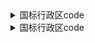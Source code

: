 <details>
<summary>国标行政区code</summary>
:link:111<br/>
:link:222<br/>
<details><summary>333</summary>
      :tulip:444<br/>
      :tulip:555<br/>
    </details>
    
</details>
    
    
<details>
<summary>国标行政区code</summary>
    <details>
        <summary>110000 北京市</summary>
        - 110101 东城区
        - 110102 西城区
        - 110105 朝阳区
        - 110106 丰台区
        - 110107 石景山区
        - 110108 海淀区
        - 110109 门头沟区
        - 110111 房山区
        - 110112 通州区
        - 110113 顺义区
        - 110114 昌平区
        - 110115 大兴区
        - 110116 怀柔区
        - 110117 平谷区
        - 110118 密云区
        - 110119 延庆区
    </details>
- 110000 北京市
    - 110101 东城区
    - 110102 西城区
    - 110105 朝阳区
    - 110106 丰台区
    - 110107 石景山区
    - 110108 海淀区
    - 110109 门头沟区
    - 110111 房山区
    - 110112 通州区
    - 110113 顺义区
    - 110114 昌平区
    - 110115 大兴区
    - 110116 怀柔区
    - 110117 平谷区
    - 110118 密云区
    - 110119 延庆区
- 120000 天津市
    - 120101 和平区
    - 120102 河东区
    - 120103 河西区
    - 120104 南开区
    - 120105 河北区
    - 120106 红桥区
    - 120110 东丽区
    - 120111 西青区
    - 120112 津南区
    - 120113 北辰区
    - 120114 武清区
    - 120115 宝坻区
    - 120116 滨海新区
    - 120117 宁河区
    - 120118 静海区
    - 120119 蓟州区
- 130000 河北省|||
  - 130100 石家庄市
    - 130102 长安区
    - 130104 桥西区
    - 130105 新华区
    - 130107 井陉矿区
    - 130108 裕华区
    - 130109 藁城区
    - 130110 鹿泉区
    - 130111 栾城区
    - 130121 井陉县
    - 130123 正定县
    - 130125 行唐县
    - 130126 灵寿县
    - 130127 高邑县
    - 130128 深泽县
    - 130129 赞皇县
    - 130130 无极县
    - 130131 平山县
    - 130132 元氏县
    - 130133 赵县
    - 130181 辛集市
    - 130183 晋州市
    - 130184 新乐市
  - 130200 唐山市
    - 130202 路南区
    - 130203 路北区
    - 130204 古冶区
    - 130205 开平区
    - 130207 丰南区
    - 130208 丰润区
    - 130209 曹妃甸区
    - 130224 滦南县
    - 130225 乐亭县
    - 130227 迁西县
    - 130229 玉田县
    - 130281 遵化市
    - 130283 迁安市
    - 130284 滦州市
  - 130300 秦皇岛市
    - 130302 海港区
    - 130303 山海关区
    - 130304 北戴河区
    - 130306 抚宁区
    - 130321 青龙满族自治县
    - 130322 昌黎县
    - 130324 卢龙县
  - 130400 邯郸市
    - 130402 邯山区
    - 130403 丛台区
    - 130404 复兴区
    - 130406 峰峰矿区
    - 130407 肥乡区
    - 130408 永年区
    - 130423 临漳县
    - 130424 成安县
    - 130425 大名县
    - 130426 涉县
    - 130427 磁县
    - 130430 邱县
    - 130431 鸡泽县
    - 130432 广平县
    - 130433 馆陶县
    - 130434 魏县
    - 130435 曲周县
    - 130481 武安市
  - 130500 邢台市
    - 130502 襄都区
    - 130503 信都区
    - 130505 任泽区
    - 130506 南和区
    - 130522 临城县
    - 130523 内丘县
    - 130524 柏乡县
    - 130525 隆尧县
    - 130528 宁晋县
    - 130529 巨鹿县
    - 130530 新河县
    - 130531 广宗县
    - 130532 平乡县
    - 130533 威县
    - 130534 清河县
    - 130535 临西县
    - 130581 南宫市
    - 130582 沙河市
  - 130600 保定市
    - 130602 竞秀区
    - 130606 莲池区
    - 130607 满城区
    - 130608 清苑区
    - 130609 徐水区
    - 130623 涞水县
    - 130624 阜平县
    - 130626 定兴县
    - 130627 唐县
    - 130628 高阳县
    - 130629 容城县
    - 130630 涞源县
    - 130631 望都县
    - 130632 安新县
    - 130633 易县
    - 130634 曲阳县
    - 130635 蠡县
    - 130636 顺平县
    - 130637 博野县
    - 130638 雄县
    - 130681 涿州市
    - 130682 定州市
    - 130683 安国市
    - 130684 高碑店市
  - 130700 张家口市
    - 130702 桥东区
    - 130703 桥西区
    - 130705 宣化区
    - 130706 下花园区
    - 130708 万全区
    - 130709 崇礼区
    - 130722 张北县
    - 130723 康保县
    - 130724 沽源县
    - 130725 尚义县
    - 130726 蔚县
    - 130727 阳原县
    - 130728 怀安县
    - 130730 怀来县
    - 130731 涿鹿县
    - 130732 赤城县
  - 130800 承德市
    - 130802 双桥区
    - 130803 双滦区
    - 130804 鹰手营子矿区
    - 130821 承德县
    - 130822 兴隆县
    - 130824 滦平县
    - 130825 隆化县
    - 130826 丰宁满族自治县
    - 130827 宽城满族自治县
    - 130828 围场满族蒙古族自治县
    - 130881 平泉市
  - 130900 沧州市
    - 130902 新华区
    - 130903 运河区
    - 130921 沧县
    - 130922 青县
    - 130923 东光县
    - 130924 海兴县
    - 130925 盐山县
    - 130926 肃宁县
    - 130927 南皮县
    - 130928 吴桥县
    - 130929 献县
    - 130930 孟村回族自治县
    - 130981 泊头市
    - 130982 任丘市
    - 130983 黄骅市
    - 130984 河间市
  - 131000 廊坊市
    - 131002 安次区
    - 131003 广阳区
    - 131022 固安县
    - 131023 永清县
    - 131024 香河县
    - 131025 大城县
    - 131026 文安县
    - 131028 大厂回族自治县
    - 131081 霸州市
    - 131082 三河市
  - 131100 衡水市
    - 131102 桃城区
    - 131103 冀州区
    - 131121 枣强县
    - 131122 武邑县
    - 131123 武强县
    - 131124 饶阳县
    - 131125 安平县
    - 131126 故城县
    - 131127 景县
    - 131128 阜城县
    - 131182 深州市
- 140000 山西省
  - 140100 太原市
    - 140105 小店区
    - 140106 迎泽区
    - 140107 杏花岭区
    - 140108 尖草坪区
    - 140109 万柏林区
    - 140110 晋源区
    - 140121 清徐县
    - 140122 阳曲县
    - 140123 娄烦县
    - 140181 古交市
  - 140200 大同市
    - 140212 新荣区
    - 140213 平城区
    - 140214 云冈区
    - 140215 云州区
    - 140221 阳高县
    - 140222 天镇县
    - 140223 广灵县
    - 140224 灵丘县
    - 140225 浑源县
    - 140226 左云县
  - 140300 阳泉市
    - 140302 城区
    - 140303 矿区
    - 140311 郊区
    - 140321 平定县
    - 140322 盂县
  - 140400 长治市
    - 140403 潞州区
    - 140404 上党区
    - 140405 屯留区
    - 140406 潞城区
    - 140423 襄垣县
    - 140425 平顺县
    - 140426 黎城县
    - 140427 壶关县
    - 140428 长子县
    - 140429 武乡县
    - 140430 沁县
    - 140431 沁源县
  - 140500 晋城市
    - 140502 城区
    - 140521 沁水县
    - 140522 阳城县
    - 140524 陵川县
    - 140525 泽州县
    - 140581 高平市
  - 140600 朔州市
    - 140602 朔城区
    - 140603 平鲁区
    - 140621 山阴县
    - 140622 应县
    - 140623 右玉县
    - 140681 怀仁市
  - 140700 晋中市
    - 140702 榆次区
    - 140703 太谷区
    - 140721 榆社县
    - 140722 左权县
    - 140723 和顺县
    - 140724 昔阳县
    - 140725 寿阳县
    - 140727 祁县
    - 140728 平遥县
    - 140729 灵石县
    - 140781 介休市
  - 140800 运城市
    - 140802 盐湖区
    - 140821 临猗县
    - 140822 万荣县
    - 140823 闻喜县
    - 140824 稷山县
    - 140825 新绛县
    - 140826 绛县
    - 140827 垣曲县
    - 140828 夏县
    - 140829 平陆县
    - 140830 芮城县
    - 140881 永济市
    - 140882 河津市
  - 140900 忻州市
    - 140902 忻府区
    - 140921 定襄县
    - 140922 五台县
    - 140923 代县
    - 140924 繁峙县
    - 140925 宁武县
    - 140926 静乐县
    - 140927 神池县
    - 140928 五寨县
    - 140929 岢岚县
    - 140930 河曲县
    - 140931 保德县
    - 140932 偏关县
    - 140981 原平市
  - 141000 临汾市
    - 141002 尧都区
    - 141021 曲沃县
    - 141022 翼城县
    - 141023 襄汾县
    - 141024 洪洞县
    - 141025 古县
    - 141026 安泽县
    - 141027 浮山县
    - 141028 吉县
    - 141029 乡宁县
    - 141030 大宁县
    - 141031 隰县
    - 141032 永和县
    - 141033 蒲县
    - 141034 汾西县
    - 141081 侯马市
    - 141082 霍州市
  - 141100 吕梁市
    - 141102 离石区
    - 141121 文水县
    - 141122 交城县
    - 141123 兴县
    - 141124 临县
    - 141125 柳林县
    - 141126 石楼县
    - 141127 岚县
    - 141128 方山县
    - 141129 中阳县
    - 141130 交口县
    - 141181 孝义市
    - 141182 汾阳市
- 150000 内蒙古自治区
  - 150100 呼和浩特市
    - 150102 新城区
    - 150103 回民区
    - 150104 玉泉区
    - 150105 赛罕区
    - 150121 土默特左旗
    - 150122 托克托县
    - 150123 和林格尔县
    - 150124 清水河县
    - 150125 武川县
  - 150200 包头市
    - 150202 东河区
    - 150203 昆都仑区
    - 150204 青山区
    - 150205 石拐区
    - 150206 白云鄂博矿区
    - 150207 九原区
    - 150221 土默特右旗
    - 150222 固阳县
    - 150223 达尔罕茂明安联合旗
  - 150300 乌海市
    - 150302 海勃湾区
    - 150303 海南区
    - 150304 乌达区
  - 150400 赤峰市
    - 150402 红山区
    - 150403 元宝山区
    - 150404 松山区
    - 150421 阿鲁科尔沁旗
    - 150422 巴林左旗
    - 150423 巴林右旗
    - 150424 林西县
    - 150425 克什克腾旗
    - 150426 翁牛特旗
    - 150428 喀喇沁旗
    - 150429 宁城县
    - 150430 敖汉旗
  - 150500 通辽市
    - 150502 科尔沁区
    - 150521 科尔沁左翼中旗
    - 150522 科尔沁左翼后旗
    - 150523 开鲁县
    - 150524 库伦旗
    - 150525 奈曼旗
    - 150526 扎鲁特旗
    - 150581 霍林郭勒市
  - 150600 鄂尔多斯市
    - 150602 东胜区
    - 150603 康巴什区
    - 150621 达拉特旗
    - 150622 准格尔旗
    - 150623 鄂托克前旗
    - 150624 鄂托克旗
    - 150625 杭锦旗
    - 150626 乌审旗
    - 150627 伊金霍洛旗
  - 150700 呼伦贝尔市
    - 150702 海拉尔区
    - 150703 扎赉诺尔区
    - 150721 阿荣旗
    - 150722 莫力达瓦达斡尔族自治旗
    - 150723 鄂伦春自治旗
    - 150724 鄂温克族自治旗
    - 150725 陈巴尔虎旗
    - 150726 新巴尔虎左旗
    - 150727 新巴尔虎右旗
    - 150781 满洲里市
    - 150782 牙克石市
    - 150783 扎兰屯市
    - 150784 额尔古纳市
    - 150785 根河市
  - 150800 巴彦淖尔市
    - 150802 临河区
    - 150821 五原县
    - 150822 磴口县
    - 150823 乌拉特前旗
    - 150824 乌拉特中旗
    - 150825 乌拉特后旗
    - 150826 杭锦后旗
  - 150900 乌兰察布市
    - 150902 集宁区
    - 150921 卓资县
    - 150922 化德县
    - 150923 商都县
    - 150924 兴和县
    - 150925 凉城县
    - 150926 察哈尔右翼前旗
    - 150927 察哈尔右翼中旗
    - 150928 察哈尔右翼后旗
    - 150929 四子王旗
    - 150981 丰镇市
  - 152200 兴安盟
    - 152201 乌兰浩特市
    - 152202 阿尔山市
    - 152221 科尔沁右翼前旗
    - 152222 科尔沁右翼中旗
    - 152223 扎赉特旗
    - 152224 突泉县
  - 152500 锡林郭勒盟
    - 152501 二连浩特市
    - 152502 锡林浩特市
    - 152522 阿巴嘎旗
    - 152523 苏尼特左旗
    - 152524 苏尼特右旗
    - 152525 东乌珠穆沁旗
    - 152526 西乌珠穆沁旗
    - 152527 太仆寺旗
    - 152528 镶黄旗
    - 152529 正镶白旗
    - 152530 正蓝旗
    - 152531 多伦县
  - 152900 阿拉善盟
    - 152921 阿拉善左旗
    - 152922 阿拉善右旗
    - 152923 额济纳旗
- 210000 辽宁省
  - 210100 沈阳市
    - 210102 和平区
    - 210103 沈河区
    - 210104 大东区
    - 210105 皇姑区
    - 210106 铁西区
    - 210111 苏家屯区
    - 210112 浑南区
    - 210113 沈北新区
    - 210114 于洪区
    - 210115 辽中区
    - 210123 康平县
    - 210124 法库县
    - 210181 新民市
  - 210200 大连市
    - 210202 中山区
    - 210203 西岗区
    - 210204 沙河口区
    - 210211 甘井子区
    - 210212 旅顺口区
    - 210213 金州区
    - 210214 普兰店区
    - 210224 长海县
    - 210281 瓦房店市
    - 210283 庄河市
  - 210300 鞍山市
    - 210302 铁东区
    - 210303 铁西区
    - 210304 立山区
    - 210311 千山区
    - 210321 台安县
    - 210323 岫岩满族自治县
    - 210381 海城市
  - 210400 抚顺市
    - 210402 新抚区
    - 210403 东洲区
    - 210404 望花区
    - 210411 顺城区
    - 210421 抚顺县
    - 210422 新宾满族自治县
    - 210423 清原满族自治县
  - 210500 本溪市
    - 210502 平山区
    - 210503 溪湖区
    - 210504 明山区
    - 210505 南芬区
    - 210521 本溪满族自治县
    - 210522 桓仁满族自治县
  - 210600 丹东市
    - 210602 元宝区
    - 210603 振兴区
    - 210604 振安区
    - 210624 宽甸满族自治县
    - 210681 东港市
    - 210682 凤城市
  - 210700 锦州市
    - 210702 古塔区
    - 210703 凌河区
    - 210711 太和区
    - 210726 黑山县
    - 210727 义县
    - 210781 凌海市
    - 210782 北镇市
  - 210800 营口市
    - 210802 站前区
    - 210803 西市区
    - 210804 鲅鱼圈区
    - 210811 老边区
    - 210881 盖州市
    - 210882 大石桥市
  - 210900 阜新市
    - 210902 海州区
    - 210903 新邱区
    - 210904 太平区
    - 210905 清河门区
    - 210911 细河区
    - 210921 阜新蒙古族自治县
    - 210922 彰武县
  - 211000 辽阳市
    - 211002 白塔区
    - 211003 文圣区
    - 211004 宏伟区
    - 211005 弓长岭区
    - 211011 太子河区
    - 211021 辽阳县
    - 211081 灯塔市
  - 211100 盘锦市
    - 211102 双台子区
    - 211103 兴隆台区
    - 211104 大洼区
    - 211122 盘山县
  - 211200 铁岭市
    - 211202 银州区
    - 211204 清河区
    - 211221 铁岭县
    - 211223 西丰县
    - 211224 昌图县
    - 211281 调兵山市
    - 211282 开原市
  - 211300 朝阳市
    - 211302 双塔区
    - 211303 龙城区
    - 211321 朝阳县
    - 211322 建平县
    - 211324 喀喇沁左翼蒙古族自治县
    - 211381 北票市
    - 211382 凌源市
  - 211400 葫芦岛市
    - 211402 连山区
    - 211403 龙港区
    - 211404 南票区
    - 211421 绥中县
    - 211422 建昌县
    - 211481 兴城市
- 220000 吉林省
  - 220100 长春市
    - 220102 南关区
    - 220103 宽城区
    - 220104 朝阳区
    - 220105 二道区
    - 220106 绿园区
    - 220112 双阳区
    - 220113 九台区
    - 220122 农安县
    - 220182 榆树市
    - 220183 德惠市
    - 220184 公主岭市
  - 220200 吉林市
    - 220202 昌邑区
    - 220203 龙潭区
    - 220204 船营区
    - 220211 丰满区
    - 220221 永吉县
    - 220281 蛟河市
    - 220282 桦甸市
    - 220283 舒兰市
    - 220284 磐石市
  - 220300 四平市
    - 220302 铁西区
    - 220303 铁东区
    - 220322 梨树县
    - 220323 伊通满族自治县
    - 220382 双辽市
  - 220400 辽源市
    - 220402 龙山区
    - 220403 西安区
    - 220421 东丰县
    - 220422 东辽县
  - 220500 通化市
    - 220502 东昌区
    - 220503 二道江区
    - 220521 通化县
    - 220523 辉南县
    - 220524 柳河县
    - 220581 梅河口市
    - 220582 集安市
  - 220600 白山市
    - 220602 浑江区
    - 220605 江源区
    - 220621 抚松县
    - 220622 靖宇县
    - 220623 长白朝鲜族自治县
    - 220681 临江市
  - 220700 松原市
    - 220702 宁江区
    - 220721 前郭尔罗斯蒙古族自治县
    - 220722 长岭县
    - 220723 乾安县
    - 220781 扶余市
  - 220800 白城市
    - 220802 洮北区
    - 220821 镇赉县
    - 220822 通榆县
    - 220881 洮南市
    - 220882 大安市
  - 222400 延边朝鲜族自治州
    - 222401 延吉市
    - 222402 图们市
    - 222403 敦化市
    - 222404 珲春市
    - 222405 龙井市
    - 222406 和龙市
    - 222424 汪清县
    - 222426 安图县
- 230000 黑龙江省
  - 230100 哈尔滨市
    - 230102 道里区
    - 230103 南岗区
    - 230104 道外区
    - 230108 平房区
    - 230109 松北区
    - 230110 香坊区
    - 230111 呼兰区
    - 230112 阿城区
    - 230113 双城区
    - 230123 依兰县
    - 230124 方正县
    - 230125 宾县
    - 230126 巴彦县
    - 230127 木兰县
    - 230128 通河县
    - 230129 延寿县
    - 230183 尚志市
    - 230184 五常市
  - 230200 齐齐哈尔市
    - 230202 龙沙区
    - 230203 建华区
    - 230204 铁锋区
    - 230205 昂昂溪区
    - 230206 富拉尔基区
    - 230207 碾子山区
    - 230208 梅里斯达斡尔族区
    - 230221 龙江县
    - 230223 依安县
    - 230224 泰来县
    - 230225 甘南县
    - 230227 富裕县
    - 230229 克山县
    - 230230 克东县
    - 230231 拜泉县
    - 230281 讷河市
  - 230300 鸡西市
    - 230302 鸡冠区
    - 230303 恒山区
    - 230304 滴道区
    - 230305 梨树区
    - 230306 城子河区
    - 230307 麻山区
    - 230321 鸡东县
    - 230381 虎林市
    - 230382 密山市
  - 230400 鹤岗市
    - 230402 向阳区
    - 230403 工农区
    - 230404 南山区
    - 230405 兴安区
    - 230406 东山区
    - 230407 兴山区
    - 230421 萝北县
    - 230422 绥滨县
  - 230500 双鸭山市
    - 230502 尖山区
    - 230503 岭东区
    - 230505 四方台区
    - 230506 宝山区
    - 230521 集贤县
    - 230522 友谊县
    - 230523 宝清县
    - 230524 饶河县
  - 230600 大庆市
    - 230602 萨尔图区
    - 230603 龙凤区
    - 230604 让胡路区
    - 230605 红岗区
    - 230606 大同区
    - 230621 肇州县
    - 230622 肇源县
    - 230623 林甸县
    - 230624 杜尔伯特蒙古族自治县
  - 230700 伊春市
    - 230717 伊美区
    - 230718 乌翠区
    - 230719 友好区
    - 230722 嘉荫县
    - 230723 汤旺县
    - 230724 丰林县
    - 230725 大箐山县
    - 230726 南岔县
    - 230751 金林区
    - 230781 铁力市
  - 230800 佳木斯市
    - 230803 向阳区
    - 230804 前进区
    - 230805 东风区
    - 230811 郊区
    - 230822 桦南县
    - 230826 桦川县
    - 230828 汤原县
    - 230881 同江市
    - 230882 富锦市
    - 230883 抚远市
  - 230900 七台河市
    - 230902 新兴区
    - 230903 桃山区
    - 230904 茄子河区
    - 230921 勃利县
  - 231000 牡丹江市
    - 231002 东安区
    - 231003 阳明区
    - 231004 爱民区
    - 231005 西安区
    - 231025 林口县
    - 231081 绥芬河市
    - 231083 海林市
    - 231084 宁安市
    - 231085 穆棱市
    - 231086 东宁市
  - 231100 黑河市
    - 231102 爱辉区
    - 231123 逊克县
    - 231124 孙吴县
    - 231181 北安市
    - 231182 五大连池市
    - 231183 嫩江市
  - 231200 绥化市
    - 231202 北林区
    - 231221 望奎县
    - 231222 兰西县
    - 231223 青冈县
    - 231224 庆安县
    - 231225 明水县
    - 231226 绥棱县
    - 231281 安达市
    - 231282 肇东市
    - 231283 海伦市
  - 232700 大兴安岭地区
    - 232701 漠河市
    - 232721 呼玛县
    - 232722 塔河县
- 310000 上海市
    - 310101 黄浦区
    - 310104 徐汇区
    - 310105 长宁区
    - 310106 静安区
    - 310107 普陀区
    - 310109 虹口区
    - 310110 杨浦区
    - 310112 闵行区
    - 310113 宝山区
    - 310114 嘉定区
    - 310115 浦东新区
    - 310116 金山区
    - 310117 松江区
    - 310118 青浦区
    - 310120 奉贤区
    - 310151 崇明区
- 320000 江苏省
  - 320100 南京市
    - 320102 玄武区
    - 320104 秦淮区
    - 320105 建邺区
    - 320106 鼓楼区
    - 320111 浦口区
    - 320113 栖霞区
    - 320114 雨花台区
    - 320115 江宁区
    - 320116 六合区
    - 320117 溧水区
    - 320118 高淳区
  - 320200 无锡市
    - 320205 锡山区
    - 320206 惠山区
    - 320211 滨湖区
    - 320213 梁溪区
    - 320214 新吴区
    - 320281 江阴市
    - 320282 宜兴市
  - 320300 徐州市
    - 320302 鼓楼区
    - 320303 云龙区
    - 320305 贾汪区
    - 320311 泉山区
    - 320312 铜山区
    - 320321 丰县
    - 320322 沛县
    - 320324 睢宁县
    - 320381 新沂市
    - 320382 邳州市
  - 320400 常州市
    - 320402 天宁区
    - 320404 钟楼区
    - 320411 新北区
    - 320412 武进区
    - 320413 金坛区
    - 320481 溧阳市
  - 320500 苏州市
    - 320505 虎丘区
    - 320506 吴中区
    - 320507 相城区
    - 320508 姑苏区
    - 320509 吴江区
    - 320581 常熟市
    - 320582 张家港市
    - 320583 昆山市
    - 320585 太仓市
  - 320600 南通市
    - 320602 崇川区
    - 320611 港闸区
    - 320612 通州区
    - 320623 如东县
    - 320681 启东市
    - 320682 如皋市
    - 320684 海门市
    - 320685 海安市
  - 320700 连云港市
    - 320703 连云区
    - 320706 海州区
    - 320707 赣榆区
    - 320722 东海县
    - 320723 灌云县
    - 320724 灌南县
  - 320800 淮安市
    - 320803 淮安区
    - 320804 淮阴区
    - 320812 清江浦区
    - 320813 洪泽区
    - 320826 涟水县
    - 320830 盱眙县
    - 320831 金湖县
  - 320900 盐城市
    - 320902 亭湖区
    - 320903 盐都区
    - 320904 大丰区
    - 320921 响水县
    - 320922 滨海县
    - 320923 阜宁县
    - 320924 射阳县
    - 320925 建湖县
    - 320981 东台市
  - 321000 扬州市
    - 321002 广陵区
    - 321003 邗江区
    - 321012 江都区
    - 321023 宝应县
    - 321081 仪征市
    - 321084 高邮市
  - 321100 镇江市
    - 321102 京口区
    - 321111 润州区
    - 321112 丹徒区
    - 321181 丹阳市
    - 321182 扬中市
    - 321183 句容市
  - 321200 泰州市
    - 321202 海陵区
    - 321203 高港区
    - 321204 姜堰区
    - 321281 兴化市
    - 321282 靖江市
    - 321283 泰兴市
  - 321300 宿迁市
    - 321302 宿城区
    - 321311 宿豫区
    - 321322 沭阳县
    - 321323 泗阳县
    - 321324 泗洪县
- 330000 浙江省
  - 330100 杭州市
    - 330102 上城区
    - 330103 下城区
    - 330104 江干区
    - 330105 拱墅区
    - 330106 西湖区
    - 330108 滨江区
    - 330109 萧山区
    - 330110 余杭区
    - 330111 富阳区
    - 330112 临安区
    - 330122 桐庐县
    - 330127 淳安县
    - 330182 建德市
  - 330200 宁波市
    - 330203 海曙区
    - 330205 江北区
    - 330206 北仑区
    - 330211 镇海区
    - 330212 鄞州区
    - 330213 奉化区
    - 330225 象山县
    - 330226 宁海县
    - 330281 余姚市
    - 330282 慈溪市
  - 330300 温州市
    - 330302 鹿城区
    - 330303 龙湾区
    - 330304 瓯海区
    - 330305 洞头区
    - 330324 永嘉县
    - 330326 平阳县
    - 330327 苍南县
    - 330328 文成县
    - 330329 泰顺县
    - 330381 瑞安市
    - 330382 乐清市
    - 330383 龙港市
  - 330400 嘉兴市
    - 330402 南湖区
    - 330411 秀洲区
    - 330421 嘉善县
    - 330424 海盐县
    - 330481 海宁市
    - 330482 平湖市
    - 330483 桐乡市
  - 330500 湖州市
    - 330502 吴兴区
    - 330503 南浔区
    - 330521 德清县
    - 330522 长兴县
    - 330523 安吉县
  - 330600 绍兴市
    - 330602 越城区
    - 330603 柯桥区
    - 330604 上虞区
    - 330624 新昌县
    - 330681 诸暨市
    - 330683 嵊州市
  - 330700 金华市
    - 330702 婺城区
    - 330703 金东区
    - 330723 武义县
    - 330726 浦江县
    - 330727 磐安县
    - 330781 兰溪市
    - 330782 义乌市
    - 330783 东阳市
    - 330784 永康市
  - 330800 衢州市
    - 330802 柯城区
    - 330803 衢江区
    - 330822 常山县
    - 330824 开化县
    - 330825 龙游县
    - 330881 江山市
  - 330900 舟山市
    - 330902 定海区
    - 330903 普陀区
    - 330921 岱山县
    - 330922 嵊泗县
  - 331000 台州市
    - 331002 椒江区
    - 331003 黄岩区
    - 331004 路桥区
    - 331022 三门县
    - 331023 天台县
    - 331024 仙居县
    - 331081 温岭市
    - 331082 临海市
    - 331083 玉环市
  - 331100 丽水市
    - 331102 莲都区
    - 331121 青田县
    - 331122 缙云县
    - 331123 遂昌县
    - 331124 松阳县
    - 331125 云和县
    - 331126 庆元县
    - 331127 景宁畲族自治县
    - 331181 龙泉市
- 340000 安徽省
  - 340100 合肥市
    - 340102 瑶海区
    - 340103 庐阳区
    - 340104 蜀山区
    - 340111 包河区
    - 340121 长丰县
    - 340122 肥东县
    - 340123 肥西县
    - 340124 庐江县
    - 340181 巢湖市
  - 340200 芜湖市
    - 340202 镜湖区
    - 340207 鸠江区
    - 340209 弋江区|
    - 340210 湾沚区|
    - 340211 繁昌区
    - 340223 南陵县
    - 340281 无为市
  - 340300 蚌埠市
    - 340302 龙子湖区
    - 340303 蚌山区
    - 340304 禹会区
    - 340311 淮上区
    - 340321 怀远县
    - 340322 五河县
    - 340323 固镇县
  - 340400 淮南市
    - 340402 大通区
    - 340403 田家庵区
    - 340404 谢家集区
    - 340405 八公山区
    - 340406 潘集区
    - 340421 凤台县
    - 340422 寿县
  - 340500 马鞍山市
    - 340503 花山区
    - 340504 雨山区
    - 340506 博望区
    - 340521 当涂县
    - 340522 含山县
    - 340523 和县
  - 340600 淮北市
    - 340602 杜集区
    - 340603 相山区
    - 340604 烈山区
    - 340621 濉溪县
  - 340700 铜陵市
    - 340705 铜官区
    - 340706 义安区
    - 340711 郊区
    - 340722 枞阳县
  - 340800 安庆市
    - 340802 迎江区
    - 340803 大观区
    - 340811 宜秀区
    - 340822 怀宁县
    - 340825 太湖县
    - 340826 宿松县
    - 340827 望江县
    - 340828 岳西县
    - 340881 桐城市
    - 340882 潜山市
  - 341000 黄山市
    - 341002 屯溪区
    - 341003 黄山区
    - 341004 徽州区
    - 341021 歙县
    - 341022 休宁县
    - 341023 黟县
    - 341024 祁门县
  - 341100 滁州市
    - 341102 琅琊区
    - 341103 南谯区
    - 341122 来安县
    - 341124 全椒县
    - 341125 定远县
    - 341126 凤阳县
    - 341181 天长市
    - 341182 明光市
  - 341200 阜阳市
    - 341202 颍州区
    - 341203 颍东区
    - 341204 颍泉区
    - 341221 临泉县
    - 341222 太和县
    - 341225 阜南县
    - 341226 颍上县
    - 341282 界首市
  - 341300 宿州市
    - 341302 埇桥区
    - 341321 砀山县
    - 341322 萧县
    - 341323 灵璧县
    - 341324 泗县
  - 341500 六安市
    - 341502 金安区
    - 341503 裕安区
    - 341504 叶集区
    - 341522 霍邱县
    - 341523 舒城县
    - 341524 金寨县
    - 341525 霍山县
  - 341600 亳州市
    - 341602 谯城区
    - 341621 涡阳县
    - 341622 蒙城县
    - 341623 利辛县
  - 341700 池州市
    - 341702 贵池区
    - 341721 东至县
    - 341722 石台县
    - 341723 青阳县
  - 341800 宣城市
    - 341802 宣州区
    - 341821 郎溪县
    - 341823 泾县
    - 341824 绩溪县
    - 341825 旌德县
    - 341881 宁国市
    - 341882 广德市
- 350000 福建省
  - 350100 福州市
    - 350102 鼓楼区
    - 350103 台江区
    - 350104 仓山区
    - 350105 马尾区
    - 350111 晋安区
    - 350112 长乐区
    - 350121 闽侯县
    - 350122 连江县
    - 350123 罗源县
    - 350124 闽清县
    - 350125 永泰县
    - 350128 平潭县
    - 350181 福清市
  - 350200 厦门市
    - 350203 思明区
    - 350205 海沧区
    - 350206 湖里区
    - 350211 集美区
    - 350212 同安区
    - 350213 翔安区
  - 350300 莆田市
    - 350302 城厢区
    - 350303 涵江区
    - 350304 荔城区
    - 350305 秀屿区
    - 350322 仙游县
  - 350400 三明市
    - 350402 梅列区
    - 350403 三元区
    - 350421 明溪县
    - 350423 清流县
    - 350424 宁化县
    - 350425 大田县
    - 350426 尤溪县
    - 350427 沙县
    - 350428 将乐县
    - 350429 泰宁县
    - 350430 建宁县
    - 350481 永安市
  - 350500 泉州市
    - 350502 鲤城区
    - 350503 丰泽区
    - 350504 洛江区
    - 350505 泉港区
    - 350521 惠安县
    - 350524 安溪县
    - 350525 永春县
    - 350526 德化县
    - 350527 金门县
    - 350581 石狮市
    - 350582 晋江市
    - 350583 南安市
  - 350600 漳州市
    - 350602 芗城区
    - 350603 龙文区
    - 350622 云霄县
    - 350623 漳浦县
    - 350624 诏安县
    - 350625 长泰县
    - 350626 东山县
    - 350627 南靖县
    - 350628 平和县
    - 350629 华安县
    - 350681 龙海市
  - 350700 南平市
    - 350702 延平区
    - 350703 建阳区
    - 350721 顺昌县
    - 350722 浦城县
    - 350723 光泽县
    - 350724 松溪县
    - 350725 政和县
    - 350781 邵武市
    - 350782 武夷山市
    - 350783 建瓯市
  - 350800 龙岩市
    - 350802 新罗区
    - 350803 永定区
    - 350821 长汀县
    - 350823 上杭县
    - 350824 武平县
    - 350825 连城县
    - 350881 漳平市
  - 350900 宁德市
    - 350902 蕉城区
    - 350921 霞浦县
    - 350922 古田县
    - 350923 屏南县
    - 350924 寿宁县
    - 350925 周宁县
    - 350926 柘荣县
    - 350981 福安市
    - 350982 福鼎市
- 360000 江西省
  - 360100 南昌市
    - 360102 东湖区
    - 360103 西湖区
    - 360104 青云谱区
    - 360111 青山湖区
    - 360112 新建区
    - 360113 红谷滩区
    - 360121 南昌县
    - 360123 安义县
    - 360124 进贤县
  - 360200 景德镇市
    - 360202 昌江区
    - 360203 珠山区
    - 360222 浮梁县
    - 360281 乐平市
  - 360300 萍乡市
    - 360302 安源区
    - 360313 湘东区
    - 360321 莲花县
    - 360322 上栗县
    - 360323 芦溪县
  - 360400 九江市
    - 360402 濂溪区
    - 360403 浔阳区
    - 360404 柴桑区
    - 360423 武宁县
    - 360424 修水县
    - 360425 永修县
    - 360426 德安县
    - 360428 都昌县
    - 360429 湖口县
    - 360430 彭泽县
    - 360481 瑞昌市
    - 360482 共青城市
    - 360483 庐山市
  - 360500 新余市
    - 360502 渝水区
    - 360521 分宜县
  - 360600 鹰潭市
    - 360602 月湖区
    - 360603 余江区
    - 360681 贵溪市
  - 360700 赣州市
    - 360702 章贡区
    - 360703 南康区
    - 360704 赣县区
    - 360722 信丰县
    - 360723 大余县
    - 360724 上犹县
    - 360725 崇义县
    - 360726 安远县
    - 360728 定南县
    - 360729 全南县
    - 360730 宁都县
    - 360731 于都县
    - 360732 兴国县
    - 360733 会昌县
    - 360734 寻乌县
    - 360735 石城县
    - 360781 瑞金市
    - 360783 龙南市
  - 360800 吉安市
    - 360802 吉州区
    - 360803 青原区
    - 360821 吉安县
    - 360822 吉水县
    - 360823 峡江县
    - 360824 新干县
    - 360825 永丰县
    - 360826 泰和县
    - 360827 遂川县
    - 360828 万安县
    - 360829 安福县
    - 360830 永新县
    - 360881 井冈山市
  - 360900 宜春市
    - 360902 袁州区
    - 360921 奉新县
    - 360922 万载县
    - 360923 上高县
    - 360924 宜丰县
    - 360925 靖安县
    - 360926 铜鼓县
    - 360981 丰城市
    - 360982 樟树市
    - 360983 高安市
  - 361000 抚州市
    - 361002 临川区
    - 361003 东乡区
    - 361021 南城县
    - 361022 黎川县
    - 361023 南丰县
    - 361024 崇仁县
    - 361025 乐安县
    - 361026 宜黄县
    - 361027 金溪县
    - 361028 资溪县
    - 361030 广昌县
  - 361100 上饶市
    - 361102 信州区
    - 361103 广丰区
    - 361104 广信区
    - 361123 玉山县
    - 361124 铅山县
    - 361125 横峰县
    - 361126 弋阳县
    - 361127 余干县
    - 361128 鄱阳县
    - 361129 万年县
    - 361130 婺源县
    - 361181 德兴市
- 370000 山东省
  - 370100 济南市
    - 370102 历下区
    - 370103 市中区
    - 370104 槐荫区
    - 370105 天桥区
    - 370112 历城区
    - 370113 长清区
    - 370114 章丘区
    - 370115 济阳区
    - 370116 莱芜区
    - 370117 钢城区
    - 370124 平阴县
    - 370126 商河县
  - 370200 青岛市
    - 370202 市南区
    - 370203 市北区
    - 370211 黄岛区
    - 370212 崂山区
    - 370213 李沧区
    - 370214 城阳区
    - 370215 即墨区
    - 370281 胶州市
    - 370283 平度市
    - 370285 莱西市
  - 370300 淄博市
    - 370302 淄川区
    - 370303 张店区
    - 370304 博山区
    - 370305 临淄区
    - 370306 周村区
    - 370321 桓台县
    - 370322 高青县
    - 370323 沂源县
  - 370400 枣庄市
    - 370402 市中区
    - 370403 薛城区
    - 370404 峄城区
    - 370405 台儿庄区
    - 370406 山亭区
    - 370481 滕州市
  - 370500 东营市
    - 370502 东营区
    - 370503 河口区
    - 370505 垦利区
    - 370522 利津县
    - 370523 广饶县
  - 370600 烟台市
    - 370602 芝罘区
    - 370611 福山区
    - 370612 牟平区
    - 370613 莱山区
    - 370614 蓬莱区
    - 370681 龙口市
    - 370682 莱阳市
    - 370683 莱州市
    - 370685 招远市
    - 370686 栖霞市
    - 370687 海阳市
  - 370700 潍坊市
    - 370702 潍城区
    - 370703 寒亭区
    - 370704 坊子区
    - 370705 奎文区
    - 370724 临朐县
    - 370725 昌乐县
    - 370781 青州市
    - 370782 诸城市
    - 370783 寿光市
    - 370784 安丘市
    - 370785 高密市
    - 370786 昌邑市
  - 370800 济宁市
    - 370811 任城区
    - 370812 兖州区
    - 370826 微山县
    - 370827 鱼台县
    - 370828 金乡县
    - 370829 嘉祥县
    - 370830 汶上县
    - 370831 泗水县
    - 370832 梁山县
    - 370881 曲阜市
    - 370883 邹城市
  - 370900 泰安市
    - 370902 泰山区
    - 370911 岱岳区
    - 370921 宁阳县
    - 370923 东平县
    - 370982 新泰市
    - 370983 肥城市
  - 371000 威海市
    - 371002 环翠区
    - 371003 文登区
    - 371082 荣成市
    - 371083 乳山市
  - 371100 日照市
    - 371102 东港区
    - 371103 岚山区
    - 371121 五莲县
    - 371122 莒县
  - 371300 临沂市
    - 371302 兰山区
    - 371311 罗庄区
    - 371312 河东区
    - 371321 沂南县
    - 371322 郯城县
    - 371323 沂水县
    - 371324 兰陵县
    - 371325 费县
    - 371326 平邑县
    - 371327 莒南县
    - 371328 蒙阴县
    - 371329 临沭县
  - 371400 德州市
    - 371402 德城区
    - 371403 陵城区
    - 371422 宁津县
    - 371423 庆云县
    - 371424 临邑县
    - 371425 齐河县
    - 371426 平原县
    - 371427 夏津县
    - 371428 武城县
    - 371481 乐陵市
    - 371482 禹城市
  - 371500 聊城市
    - 371502 东昌府区
    - 371503 茌平区
    - 371521 阳谷县
    - 371522 莘县
    - 371524 东阿县
    - 371525 冠县
    - 371526 高唐县
    - 371581 临清市
  - 371600 滨州市
    - 371602 滨城区
    - 371603 沾化区
    - 371621 惠民县
    - 371622 阳信县
    - 371623 无棣县
    - 371625 博兴县
    - 371681 邹平市
  - 371700 菏泽市
    - 371702 牡丹区
    - 371703 定陶区
    - 371721 曹县
    - 371722 单县
    - 371723 成武县
    - 371724 巨野县
    - 371725 郓城县
    - 371726 鄄城县
    - 371728 东明县
- 410000 河南省
  - 410100 郑州市
    - 410102 中原区
    - 410103 二七区
    - 410104 管城回族区
    - 410105 金水区
    - 410106 上街区
    - 410108 惠济区
    - 410122 中牟县
    - 410181 巩义市
    - 410182 荥阳市
    - 410183 新密市
    - 410184 新郑市
    - 410185 登封市
  - 410200 开封市
    - 410202 龙亭区
    - 410203 顺河回族区
    - 410204 鼓楼区
    - 410205 禹王台区
    - 410212 祥符区
    - 410221 杞县
    - 410222 通许县
    - 410223 尉氏县
    - 410225 兰考县
  - 410300 洛阳市
    - 410302 老城区
    - 410303 西工区
    - 410304 瀍河回族区
    - 410305 涧西区
    - 410306 吉利区
    - 410311 洛龙区
    - 410322 孟津县
    - 410323 新安县
    - 410324 栾川县
    - 410325 嵩县
    - 410326 汝阳县
    - 410327 宜阳县
    - 410328 洛宁县
    - 410329 伊川县
    - 410381 偃师市
  - 410400 平顶山市
    - 410402 新华区
    - 410403 卫东区
    - 410404 石龙区
    - 410411 湛河区
    - 410421 宝丰县
    - 410422 叶县
    - 410423 鲁山县
    - 410425 郏县
    - 410481 舞钢市
    - 410482 汝州市
  - 410500 安阳市
    - 410502 文峰区
    - 410503 北关区
    - 410505 殷都区
    - 410506 龙安区
    - 410522 安阳县
    - 410523 汤阴县
    - 410526 滑县
    - 410527 内黄县
    - 410581 林州市
  - 410600 鹤壁市
    - 410602 鹤山区
    - 410603 山城区
    - 410611 淇滨区
    - 410621 浚县
    - 410622 淇县
  - 410700 新乡市
    - 410702 红旗区
    - 410703 卫滨区
    - 410704 凤泉区
    - 410711 牧野区
    - 410721 新乡县
    - 410724 获嘉县
    - 410725 原阳县
    - 410726 延津县
    - 410727 封丘县
    - 410781 卫辉市
    - 410782 辉县市
    - 410783 长垣市
  - 410800 焦作市
    - 410802 解放区
    - 410803 中站区
    - 410804 马村区
    - 410811 山阳区
    - 410821 修武县
    - 410822 博爱县
    - 410823 武陟县
    - 410825 温县
    - 410882 沁阳市
    - 410883 孟州市
  - 410900 濮阳市
    - 410902 华龙区
    - 410922 清丰县
    - 410923 南乐县
    - 410926 范县
    - 410927 台前县
    - 410928 濮阳县
  - 411000 许昌市
    - 411002 魏都区
    - 411003 建安区
    - 411024 鄢陵县
    - 411025 襄城县
    - 411081 禹州市
    - 411082 长葛市
  - 411100 漯河市
    - 411102 源汇区
    - 411103 郾城区
    - 411104 召陵区
    - 411121 舞阳县
    - 411122 临颍县
  - 411200 三门峡市
    - 411202 湖滨区
    - 411203 陕州区
    - 411221 渑池县
    - 411224 卢氏县
    - 411281 义马市
    - 411282 灵宝市
  - 411300 南阳市
    - 411302 宛城区
    - 411303 卧龙区
    - 411321 南召县
    - 411322 方城县
    - 411323 西峡县
    - 411324 镇平县
    - 411325 内乡县
    - 411326 淅川县
    - 411327 社旗县
    - 411328 唐河县
    - 411329 新野县
    - 411330 桐柏县
    - 411381 邓州市
  - 411400 商丘市
    - 411402 梁园区
    - 411403 睢阳区
    - 411421 民权县
    - 411422 睢县
    - 411423 宁陵县
    - 411424 柘城县
    - 411425 虞城县
    - 411426 夏邑县
    - 411481 永城市
  - 411500 信阳市
    - 411502 浉河区
    - 411503 平桥区
    - 411521 罗山县
    - 411522 光山县
    - 411523 新县
    - 411524 商城县
    - 411525 固始县
    - 411526 潢川县
    - 411527 淮滨县
    - 411528 息县
  - 411600 周口市
    - 411602 川汇区
    - 411603 淮阳区
    - 411621 扶沟县
    - 411622 西华县
    - 411623 商水县
    - 411624 沈丘县
    - 411625 郸城县
    - 411627 太康县
    - 411628 鹿邑县
    - 411681 项城市
  - 411700 驻马店市
    - 411702 驿城区
    - 411721 西平县
    - 411722 上蔡县
    - 411723 平舆县
    - 411724 正阳县
    - 411725 确山县
    - 411726 泌阳县
    - 411727 汝南县
    - 411728 遂平县
    - 411729 新蔡县
    - 419001 济源市
- 420000 湖北省
  - 420100 武汉市
    - 420102 江岸区
    - 420103 江汉区
    - 420104 硚口区
    - 420105 汉阳区
    - 420106 武昌区
    - 420107 青山区
    - 420111 洪山区
    - 420112 东西湖区
    - 420113 汉南区
    - 420114 蔡甸区
    - 420115 江夏区
    - 420116 黄陂区
    - 420117 新洲区
  - 420200 黄石市
    - 420202 黄石港区
    - 420203 西塞山区
    - 420204 下陆区
    - 420205 铁山区
    - 420222 阳新县
    - 420281 大冶市
  - 420300 十堰市
    - 420302 茅箭区
    - 420303 张湾区
    - 420304 郧阳区
    - 420322 郧西县
    - 420323 竹山县
    - 420324 竹溪县
    - 420325 房县
    - 420381 丹江口市
  - 420500 宜昌市
    - 420502 西陵区
    - 420503 伍家岗区
    - 420504 点军区
    - 420505 猇亭区
    - 420506 夷陵区
    - 420525 远安县
    - 420526 兴山县
    - 420527 秭归县
    - 420528 长阳土家族自治县
    - 420529 五峰土家族自治县
    - 420581 宜都市
    - 420582 当阳市
    - 420583 枝江市
  - 420600 襄阳市
    - 420602 襄城区
    - 420606 樊城区
    - 420607 襄州区
    - 420624 南漳县
    - 420625 谷城县
    - 420626 保康县
    - 420682 老河口市
    - 420683 枣阳市
    - 420684 宜城市
  - 420700 鄂州市
    - 420702 梁子湖区
    - 420703 华容区
    - 420704 鄂城区
  - 420800 荆门市
    - 420802 东宝区
    - 420804 掇刀区
    - 420822 沙洋县
    - 420881 钟祥市
    - 420882 京山市
  - 420900 孝感市
    - 420902 孝南区
    - 420921 孝昌县
    - 420922 大悟县
    - 420923 云梦县
    - 420981 应城市
    - 420982 安陆市
    - 420984 汉川市
  - 421000 荆州市
    - 421002 沙市区
    - 421003 荆州区
    - 421022 公安县
    - 421023 监利县
    - 421024 江陵县
    - 421081 石首市
    - 421083 洪湖市
    - 421087 松滋市
  - 421100 黄冈市
    - 421102 黄州区
    - 421121 团风县
    - 421122 红安县
    - 421123 罗田县
    - 421124 英山县
    - 421125 浠水县
    - 421126 蕲春县
    - 421127 黄梅县
    - 421181 麻城市
    - 421182 武穴市
  - 421200 咸宁市
    - 421202 咸安区
    - 421221 嘉鱼县
    - 421222 通城县
    - 421223 崇阳县
    - 421224 通山县
    - 421281 赤壁市
  - 421300 随州市
    - 421303 曾都区
    - 421321 随县
    - 421381 广水市
  - 422800 恩施土家族苗族自治州
    - 422801 恩施市
    - 422802 利川市
    - 422822 建始县
    - 422823 巴东县
    - 422825 宣恩县
    - 422826 咸丰县
    - 422827 来凤县
    - 422828 鹤峰县
    - 429004 仙桃市
    - 429005 潜江市
    - 429006 天门市
    - 429021 神农架林区
- 430000 湖南省
  - 430100 长沙市
    - 430102 芙蓉区
    - 430103 天心区
    - 430104 岳麓区
    - 430105 开福区
    - 430111 雨花区
    - 430112 望城区
    - 430121 长沙县
    - 430181 浏阳市
    - 430182 宁乡市
  - 430200 株洲市
    - 430202 荷塘区
    - 430203 芦淞区
    - 430204 石峰区
    - 430211 天元区
    - 430212 渌口区
    - 430223 攸县
    - 430224 茶陵县
    - 430225 炎陵县
    - 430281 醴陵市
  - 430300 湘潭市
    - 430302 雨湖区
    - 430304 岳塘区
    - 430321 湘潭县
    - 430381 湘乡市
    - 430382 韶山市
  - 430400 衡阳市
    - 430405 珠晖区
    - 430406 雁峰区
    - 430407 石鼓区
    - 430408 蒸湘区
    - 430412 南岳区
    - 430421 衡阳县
    - 430422 衡南县
    - 430423 衡山县
    - 430424 衡东县
    - 430426 祁东县
    - 430481 耒阳市
    - 430482 常宁市
  - 430500 邵阳市
    - 430502 双清区
    - 430503 大祥区
    - 430511 北塔区
    - 430522 新邵县
    - 430523 邵阳县
    - 430524 隆回县
    - 430525 洞口县
    - 430527 绥宁县
    - 430528 新宁县
    - 430529 城步苗族自治县
    - 430581 武冈市
    - 430582 邵东市
  - 430600 岳阳市
    - 430602 岳阳楼区
    - 430603 云溪区
    - 430611 君山区
    - 430621 岳阳县
    - 430623 华容县
    - 430624 湘阴县
    - 430626 平江县
    - 430681 汨罗市
    - 430682 临湘市
  - 430700 常德市
    - 430702 武陵区
    - 430703 鼎城区
    - 430721 安乡县
    - 430722 汉寿县
    - 430723 澧县
    - 430724 临澧县
    - 430725 桃源县
    - 430726 石门县
    - 430781 津市市
  - 430800 张家界市
    - 430802 永定区
    - 430811 武陵源区
    - 430821 慈利县
    - 430822 桑植县
  - 430900 益阳市
    - 430902 资阳区
    - 430903 赫山区
    - 430921 南县
    - 430922 桃江县
    - 430923 安化县
    - 430981 沅江市
  - 431000 郴州市
    - 431002 北湖区
    - 431003 苏仙区
    - 431021 桂阳县
    - 431022 宜章县
    - 431023 永兴县
    - 431024 嘉禾县
    - 431025 临武县
    - 431026 汝城县
    - 431027 桂东县
    - 431028 安仁县
    - 431081 资兴市
  - 431100 永州市
    - 431102 零陵区
    - 431103 冷水滩区
    - 431121 祁阳县
    - 431122 东安县
    - 431123 双牌县
    - 431124 道县
    - 431125 江永县
    - 431126 宁远县
    - 431127 蓝山县
    - 431128 新田县
    - 431129 江华瑶族自治县
  - 431200 怀化市
    - 431202 鹤城区
    - 431221 中方县
    - 431222 沅陵县
    - 431223 辰溪县
    - 431224 溆浦县
    - 431225 会同县
    - 431226 麻阳苗族自治县
    - 431227 新晃侗族自治县
    - 431228 芷江侗族自治县
    - 431229 靖州苗族侗族自治县
    - 431230 通道侗族自治县
    - 431281 洪江市
  - 431300 娄底市
    - 431302 娄星区
    - 431321 双峰县
    - 431322 新化县
    - 431381 冷水江市
    - 431382 涟源市
  - 433100 湘西土家族苗族自治州
    - 433101 吉首市
    - 433122 泸溪县
    - 433123 凤凰县
    - 433124 花垣县
    - 433125 保靖县
    - 433126 古丈县
    - 433127 永顺县
    - 433130 龙山县
- 440000 广东省
  - 440100 广州市
    - 440103 荔湾区
    - 440104 越秀区
    - 440105 海珠区
    - 440106 天河区
    - 440111 白云区
    - 440112 黄埔区
    - 440113 番禺区
    - 440114 花都区
    - 440115 南沙区
    - 440117 从化区
    - 440118 增城区
  - 440200 韶关市
    - 440203 武江区
    - 440204 浈江区
    - 440205 曲江区
    - 440222 始兴县
    - 440224 仁化县
    - 440229 翁源县
    - 440232 乳源瑶族自治县
    - 440233 新丰县
    - 440281 乐昌市
    - 440282 南雄市
  - 440300 深圳市
    - 440303 罗湖区
    - 440304 福田区
    - 440305 南山区
    - 440306 宝安区
    - 440307 龙岗区
    - 440308 盐田区
    - 440309 龙华区
    - 440310 坪山区
    - 440311 光明区
  - 440400 珠海市
    - 440402 香洲区
    - 440403 斗门区
    - 440404 金湾区
  - 440500 汕头市
    - 440507 龙湖区
    - 440511 金平区
    - 440512 濠江区
    - 440513 潮阳区
    - 440514 潮南区
    - 440515 澄海区
    - 440523 南澳县
  - 440600 佛山市
    - 440604 禅城区
    - 440605 南海区
    - 440606 顺德区
    - 440607 三水区
    - 440608 高明区
  - 440700 江门市
    - 440703 蓬江区
    - 440704 江海区
    - 440705 新会区
    - 440781 台山市
    - 440783 开平市
    - 440784 鹤山市
    - 440785 恩平市
  - 440800 湛江市
    - 440802 赤坎区
    - 440803 霞山区
    - 440804 坡头区
    - 440811 麻章区
    - 440823 遂溪县
    - 440825 徐闻县
    - 440881 廉江市
    - 440882 雷州市
    - 440883 吴川市
  - 440900 茂名市
    - 440902 茂南区
    - 440904 电白区
    - 440981 高州市
    - 440982 化州市
    - 440983 信宜市
  - 441200 肇庆市
    - 441202 端州区
    - 441203 鼎湖区
    - 441204 高要区
    - 441223 广宁县
    - 441224 怀集县
    - 441225 封开县
    - 441226 德庆县
    - 441284 四会市
  - 441300 惠州市
    - 441302 惠城区
    - 441303 惠阳区
    - 441322 博罗县
    - 441323 惠东县
    - 441324 龙门县
  - 441400 梅州市
    - 441402 梅江区
    - 441403 梅县区
    - 441422 大埔县
    - 441423 丰顺县
    - 441424 五华县
    - 441426 平远县
    - 441427 蕉岭县
    - 441481 兴宁市
  - 441500 汕尾市
    - 441502 城区
    - 441521 海丰县
    - 441523 陆河县
    - 441581 陆丰市
  - 441600 河源市
    - 441602 源城区
    - 441621 紫金县
    - 441622 龙川县
    - 441623 连平县
    - 441624 和平县
    - 441625 东源县
  - 441700 阳江市
    - 441702 江城区
    - 441704 阳东区
    - 441721 阳西县
    - 441781 阳春市
  - 441800 清远市
    - 441802 清城区
    - 441803 清新区
    - 441821 佛冈县
    - 441823 阳山县
    - 441825 连山壮族瑶族自治县
    - 441826 连南瑶族自治县
    - 441881 英德市
    - 441882 连州市
  - 441900 东莞市
  - 442000 中山市
  - 445100 潮州市
    - 445102 湘桥区
    - 445103 潮安区
    - 445122 饶平县
  - 445200 揭阳市
    - 445202 榕城区
    - 445203 揭东区
    - 445222 揭西县
    - 445224 惠来县
    - 445281 普宁市
  - 445300 云浮市
    - 445302 云城区
    - 445303 云安区
    - 445321 新兴县
    - 445322 郁南县
    - 445381 罗定市
- 450000 广西壮族自治区
  - 450100 南宁市
    - 450102 兴宁区
    - 450103 青秀区
    - 450105 江南区
    - 450107 西乡塘区
    - 450108 良庆区
    - 450109 邕宁区
    - 450110 武鸣区
    - 450123 隆安县
    - 450124 马山县
    - 450125 上林县
    - 450126 宾阳县
    - 450127 横县
  - 450200 柳州市
    - 450202 城中区
    - 450203 鱼峰区
    - 450204 柳南区
    - 450205 柳北区
    - 450206 柳江区
    - 450222 柳城县
    - 450223 鹿寨县
    - 450224 融安县
    - 450225 融水苗族自治县
    - 450226 三江侗族自治县
  - 450300 桂林市
    - 450302 秀峰区
    - 450303 叠彩区
    - 450304 象山区
    - 450305 七星区
    - 450311 雁山区
    - 450312 临桂区
    - 450321 阳朔县
    - 450323 灵川县
    - 450324 全州县
    - 450325 兴安县
    - 450326 永福县
    - 450327 灌阳县
    - 450328 龙胜各族自治县
    - 450329 资源县
    - 450330 平乐县
    - 450381 荔浦市
    - 450332 恭城瑶族自治县
  - 450400 梧州市
    - 450403 万秀区
    - 450405 长洲区
    - 450406 龙圩区
    - 450421 苍梧县
    - 450422 藤县
    - 450423 蒙山县
    - 450481 岑溪市
  - 450500 北海市
    - 450502 海城区
    - 450503 银海区
    - 450512 铁山港区
    - 450521 合浦县
  - 450600 防城港市
    - 450602 港口区
    - 450603 防城区
    - 450621 上思县
    - 450681 东兴市
  - 450700 钦州市
    - 450702 钦南区
    - 450703 钦北区
    - 450721 灵山县
    - 450722 浦北县
  - 450800 贵港市
    - 450802 港北区
    - 450803 港南区
    - 450804 覃塘区
    - 450821 平南县
    - 450881 桂平市
  - 450900 玉林市
    - 450902 玉州区
    - 450903 福绵区
    - 450921 容县
    - 450922 陆川县
    - 450923 博白县
    - 450924 兴业县
    - 450981 北流市
  - 451000 百色市
    - 451002 右江区
    - 451003 田阳区
    - 451022 田东县
    - 451024 德保县
    - 451026 那坡县
    - 451027 凌云县
    - 451028 乐业县
    - 451029 田林县
    - 451030 西林县
    - 451031 隆林各族自治县
    - 451081 靖西市
    - 451082 平果市
  - 451100 贺州市
    - 451102 八步区
    - 451103 平桂区
    - 451121 昭平县
    - 451122 钟山县
    - 451123 富川瑶族自治县
  - 451200 河池市
    - 451202 金城江区
    - 451203 宜州区
    - 451221 南丹县
    - 451222 天峨县
    - 451223 凤山县
    - 451224 东兰县
    - 451225 罗城仫佬族自治县
    - 451226 环江毛南族自治县
    - 451227 巴马瑶族自治县
    - 451228 都安瑶族自治县
    - 451229 大化瑶族自治县
  - 451300 来宾市
    - 451302 兴宾区
    - 451321 忻城县
    - 451322 象州县
    - 451323 武宣县
    - 451324 金秀瑶族自治县
    - 451381 合山市
  - 451400 崇左市
    - 451402 江州区
    - 451421 扶绥县
    - 451422 宁明县
    - 451423 龙州县
    - 451424 大新县
    - 451425 天等县
    - 451481 凭祥市
- 460000 海南省
  - 460100 海口市
    - 460105 秀英区
    - 460106 龙华区
    - 460107 琼山区
    - 460108 美兰区
  - 460200 三亚市
    - 460202 海棠区
    - 460203 吉阳区
    - 460204 天涯区
    - 460205 崖州区
  - 460300 三沙市
  - 460400 儋州市
    - 469001 五指山市
    - 469002 琼海市
    - 469005 文昌市
    - 469006 万宁市
    - 469007 东方市
    - 469021 定安县
    - 469022 屯昌县
    - 469023 澄迈县
    - 469024 临高县
    - 469025 白沙黎族自治县
    - 469026 昌江黎族自治县
    - 469027 乐东黎族自治县
    - 469028 陵水黎族自治县
    - 469029 保亭黎族苗族自治县
    - 469030 琼中黎族苗族自治县
- 500000 重庆市
    - 500101 万州区
    - 500102 涪陵区
    - 500103 渝中区
    - 500104 大渡口区
    - 500105 江北区
    - 500106 沙坪坝区
    - 500107 九龙坡区
    - 500108 南岸区
    - 500109 北碚区
    - 500110 綦江区
    - 500111 大足区
    - 500112 渝北区
    - 500113 巴南区
    - 500114 黔江区
    - 500115 长寿区
    - 500116 江津区
    - 500117 合川区
    - 500118 永川区
    - 500119 南川区
    - 500120 璧山区
    - 500151 铜梁区
    - 500152 潼南区
    - 500153 荣昌区
    - 500154 开州区
    - 500155 梁平区
    - 500156 武隆区
    - 500229 城口县
    - 500230 丰都县
    - 500231 垫江县
    - 500233 忠县
    - 500235 云阳县
    - 500236 奉节县
    - 500237 巫山县
    - 500238 巫溪县
    - 500240 石柱土家族自治县
    - 500241 秀山土家族苗族自治县
    - 500242 酉阳土家族苗族自治县
    - 500243 彭水苗族土家族自治县
- 510000 四川省
  - 510100 成都市
    - 510104 锦江区
    - 510105 青羊区
    - 510106 金牛区
    - 510107 武侯区
    - 510108 成华区
    - 510112 龙泉驿区
    - 510113 青白江区
    - 510114 新都区
    - 510115 温江区
    - 510116 双流区
    - 510117 郫都区
    - 510118 新津区
    - 510121 金堂县
    - 510129 大邑县
    - 510131 蒲江县
    - 510181 都江堰市
    - 510182 彭州市
    - 510183 邛崃市
    - 510184 崇州市
    - 510185 简阳市
  - 510300 自贡市
    - 510302 自流井区
    - 510303 贡井区
    - 510304 大安区
    - 510311 沿滩区
    - 510321 荣县
    - 510322 富顺县
  - 510400 攀枝花市
    - 510402 东区
    - 510403 西区
    - 510411 仁和区
    - 510421 米易县
    - 510422 盐边县
  - 510500 泸州市
    - 510502 江阳区
    - 510503 纳溪区
    - 510504 龙马潭区
    - 510521 泸县
    - 510522 合江县
    - 510524 叙永县
    - 510525 古蔺县
  - 510600 德阳市
    - 510603 旌阳区
    - 510604 罗江区
    - 510623 中江县
    - 510681 广汉市
    - 510682 什邡市
    - 510683 绵竹市
  - 510700 绵阳市
    - 510703 涪城区
    - 510704 游仙区
    - 510705 安州区
    - 510722 三台县
    - 510723 盐亭县
    - 510725 梓潼县
    - 510726 北川羌族自治县
    - 510727 平武县
    - 510781 江油市
  - 510800 广元市
    - 510802 利州区
    - 510811 昭化区
    - 510812 朝天区
    - 510821 旺苍县
    - 510822 青川县
    - 510823 剑阁县
    - 510824 苍溪县
  - 510900 遂宁市
    - 510903 船山区
    - 510904 安居区
    - 510921 蓬溪县
    - 510923 大英县
    - 510981 射洪市
  - 511000 内江市
    - 511002 市中区
    - 511011 东兴区
    - 511024 威远县
    - 511025 资中县
    - 511083 隆昌市
  - 511100 乐山市
    - 511102 市中区
    - 511111 沙湾区
    - 511112 五通桥区
    - 511113 金口河区
    - 511123 犍为县
    - 511124 井研县
    - 511126 夹江县
    - 511129 沐川县
    - 511132 峨边彝族自治县
    - 511133 马边彝族自治县
    - 511181 峨眉山市
  - 511300 南充市
    - 511302 顺庆区
    - 511303 高坪区
    - 511304 嘉陵区
    - 511321 南部县
    - 511322 营山县
    - 511323 蓬安县
    - 511324 仪陇县
    - 511325 西充县
    - 511381 阆中市
  - 511400 眉山市
    - 511402 东坡区
    - 511403 彭山区
    - 511421 仁寿县
    - 511423 洪雅县
    - 511424 丹棱县
    - 511425 青神县
  - 511500 宜宾市
    - 511502 翠屏区
    - 511503 南溪区
    - 511504 叙州区
    - 511523 江安县
    - 511524 长宁县
    - 511525 高县
    - 511526 珙县
    - 511527 筠连县
    - 511528 兴文县
    - 511529 屏山县
  - 511600 广安市
    - 511602 广安区
    - 511603 前锋区
    - 511621 岳池县
    - 511622 武胜县
    - 511623 邻水县
    - 511681 华蓥市
  - 511700 达州市
    - 511702 通川区
    - 511703 达川区
    - 511722 宣汉县
    - 511723 开江县
    - 511724 大竹县
    - 511725 渠县
    - 511781 万源市
  - 511800 雅安市
    - 511802 雨城区
    - 511803 名山区
    - 511822 荥经县
    - 511823 汉源县
    - 511824 石棉县
    - 511825 天全县
    - 511826 芦山县
    - 511827 宝兴县
  - 511900 巴中市
    - 511902 巴州区
    - 511903 恩阳区
    - 511921 通江县
    - 511922 南江县
    - 511923 平昌县
  - 512000 资阳市
    - 512002 雁江区
    - 512021 安岳县
    - 512022 乐至县
  - 513200 阿坝藏族羌族自治州
    - 513201 马尔康市
    - 513221 汶川县
    - 513222 理县
    - 513223 茂县
    - 513224 松潘县
    - 513225 九寨沟县
    - 513226 金川县
    - 513227 小金县
    - 513228 黑水县
    - 513230 壤塘县
    - 513231 阿坝县
    - 513232 若尔盖县
    - 513233 红原县
  - 513300 甘孜藏族自治州
    - 513301 康定市
    - 513322 泸定县
    - 513323 丹巴县
    - 513324 九龙县
    - 513325 雅江县
    - 513326 道孚县
    - 513327 炉霍县
    - 513328 甘孜县
    - 513329 新龙县
    - 513330 德格县
    - 513331 白玉县
    - 513332 石渠县
    - 513333 色达县
    - 513334 理塘县
    - 513335 巴塘县
    - 513336 乡城县
    - 513337 稻城县
    - 513338 得荣县
  - 513400 凉山彝族自治州
    - 513401 西昌市
    - 513422 木里藏族自治县
    - 513423 盐源县
    - 513424 德昌县
    - 513425 会理县
    - 513426 会东县
    - 513427 宁南县
    - 513428 普格县
    - 513429 布拖县
    - 513430 金阳县
    - 513431 昭觉县
    - 513432 喜德县
    - 513433 冕宁县
    - 513434 越西县
    - 513435 甘洛县
    - 513436 美姑县
    - 513437 雷波县
- 520000 贵州省
  - 520100 贵阳市
    - 520102 南明区
    - 520103 云岩区
    - 520111 花溪区
    - 520112 乌当区
    - 520113 白云区
    - 520115 观山湖区
    - 520121 开阳县
    - 520122 息烽县
    - 520123 修文县
    - 520181 清镇市
  - 520200 六盘水市
    - 520201 钟山区
    - 520203 六枝特区
    - 520221 水城县
    - 520281 盘州市
  - 520300 遵义市
    - 520302 红花岗区
    - 520303 汇川区
    - 520304 播州区
    - 520322 桐梓县
    - 520323 绥阳县
    - 520324 正安县
    - 520325 道真仡佬族苗族自治县
    - 520326 务川仡佬族苗族自治县
    - 520327 凤冈县
    - 520328 湄潭县
    - 520329 余庆县
    - 520330 习水县
    - 520381 赤水市
    - 520382 仁怀市
  - 520400 安顺市
    - 520402 西秀区
    - 520403 平坝区
    - 520422 普定县
    - 520423 镇宁布依族苗族自治县
    - 520424 关岭布依族苗族自治县
    - 520425 紫云苗族布依族自治县
  - 520500 毕节市
    - 520502 七星关区
    - 520521 大方县
    - 520522 黔西县
    - 520523 金沙县
    - 520524 织金县
    - 520525 纳雍县
    - 520526 威宁彝族回族苗族自治县
    - 520527 赫章县
  - 520600 铜仁市
    - 520602 碧江区
    - 520603 万山区
    - 520621 江口县
    - 520622 玉屏侗族自治县
    - 520623 石阡县
    - 520624 思南县
    - 520625 印江土家族苗族自治县
    - 520626 德江县
    - 520627 沿河土家族自治县
    - 520628 松桃苗族自治县
  - 522300 黔西南布依族苗族自治州
    - 522301 兴义市
    - 522302 兴仁市
    - 522323 普安县
    - 522324 晴隆县
    - 522325 贞丰县
    - 522326 望谟县
    - 522327 册亨县
    - 522328 安龙县
  - 522600 黔东南苗族侗族自治州
    - 522601 凯里市
    - 522622 黄平县
    - 522623 施秉县
    - 522624 三穗县
    - 522625 镇远县
    - 522626 岑巩县
    - 522627 天柱县
    - 522628 锦屏县
    - 522629 剑河县
    - 522630 台江县
    - 522631 黎平县
    - 522632 榕江县
    - 522633 从江县
    - 522634 雷山县
    - 522635 麻江县
    - 522636 丹寨县
  - 522700 黔南布依族苗族自治州
    - 522701 都匀市
    - 522702 福泉市
    - 522722 荔波县
    - 522723 贵定县
    - 522725 瓮安县
    - 522726 独山县
    - 522727 平塘县
    - 522728 罗甸县
    - 522729 长顺县
    - 522730 龙里县
    - 522731 惠水县
    - 522732 三都水族自治县
- 530000 云南省
  - 530100 昆明市
    - 530102 五华区
    - 530103 盘龙区
    - 530111 官渡区
    - 530112 西山区
    - 530113 东川区
    - 530114 呈贡区
    - 530115 晋宁区
    - 530124 富民县
    - 530125 宜良县
    - 530126 石林彝族自治县
    - 530127 嵩明县
    - 530128 禄劝彝族苗族自治县
    - 530129 寻甸回族彝族自治县
    - 530181 安宁市
  - 530300 曲靖市
    - 530302 麒麟区
    - 530303 沾益区
    - 530304 马龙区
    - 530322 陆良县
    - 530323 师宗县
    - 530324 罗平县
    - 530325 富源县
    - 530326 会泽县
    - 530381 宣威市
  - 530400 玉溪市
    - 530402 红塔区
    - 530403 江川区
    - 530423 通海县
    - 530424 华宁县
    - 530425 易门县
    - 530426 峨山彝族自治县
    - 530427 新平彝族傣族自治县
    - 530428 元江哈尼族彝族傣族自治县
    - 530481 澄江市
  - 530500 保山市
    - 530502 隆阳区
    - 530521 施甸县
    - 530523 龙陵县
    - 530524 昌宁县
    - 530581 腾冲市
  - 530600 昭通市
    - 530602 昭阳区
    - 530621 鲁甸县
    - 530622 巧家县
    - 530623 盐津县
    - 530624 大关县
    - 530625 永善县
    - 530626 绥江县
    - 530627 镇雄县
    - 530628 彝良县
    - 530629 威信县
    - 530681 水富市
  - 530700 丽江市
    - 530702 古城区
    - 530721 玉龙纳西族自治县
    - 530722 永胜县
    - 530723 华坪县
    - 530724 宁蒗彝族自治县
  - 530800 普洱市
    - 530802 思茅区
    - 530821 宁洱哈尼族彝族自治县
    - 530822 墨江哈尼族自治县
    - 530823 景东彝族自治县
    - 530824 景谷傣族彝族自治县
    - 530825 镇沅彝族哈尼族拉祜族自治县
    - 530826 江城哈尼族彝族自治县
    - 530827 孟连傣族拉祜族佤族自治县
    - 530828 澜沧拉祜族自治县
    - 530829 西盟佤族自治县
  - 530900 临沧市
    - 530902 临翔区
    - 530921 凤庆县
    - 530922 云县
    - 530923 永德县
    - 530924 镇康县
    - 530925 双江拉祜族佤族布朗族傣族自治县
    - 530926 耿马傣族佤族自治县
    - 530927 沧源佤族自治县
  - 532300 楚雄彝族自治州
    - 532301 楚雄市
    - 532322 双柏县
    - 532323 牟定县
    - 532324 南华县
    - 532325 姚安县
    - 532326 大姚县
    - 532327 永仁县
    - 532328 元谋县
    - 532329 武定县
    - 532331 禄丰县
  - 532500 红河哈尼族彝族自治州
    - 532501 个旧市
    - 532502 开远市
    - 532503 蒙自市
    - 532504 弥勒市
    - 532523 屏边苗族自治县
    - 532524 建水县
    - 532525 石屏县
    - 532527 泸西县
    - 532528 元阳县
    - 532529 红河县
    - 532530 金平苗族瑶族傣族自治县
    - 532531 绿春县
    - 532532 河口瑶族自治县
  - 532600 文山壮族苗族自治州
    - 532601 文山市
    - 532622 砚山县
    - 532623 西畴县
    - 532624 麻栗坡县
    - 532625 马关县
    - 532626 丘北县
    - 532627 广南县
    - 532628 富宁县
  - 532800 西双版纳傣族自治州
    - 532801 景洪市
    - 532822 勐海县
    - 532823 勐腊县
  - 532900 大理白族自治州
    - 532901 大理市
    - 532922 漾濞彝族自治县
    - 532923 祥云县
    - 532924 宾川县
    - 532925 弥渡县
    - 532926 南涧彝族自治县
    - 532927 巍山彝族回族自治县
    - 532928 永平县
    - 532929 云龙县
    - 532930 洱源县
    - 532931 剑川县
    - 532932 鹤庆县
  - 533100 德宏傣族景颇族自治州
    - 533102 瑞丽市
    - 533103 芒市
    - 533122 梁河县
    - 533123 盈江县
    - 533124 陇川县
  - 533300 怒江傈僳族自治州
    - 533301 泸水市
    - 533323 福贡县
    - 533324 贡山独龙族怒族自治县
    - 533325 兰坪白族普米族自治县
  - 533400 迪庆藏族自治州
    - 533401 香格里拉市
    - 533422 德钦县
    - 533423 维西傈僳族自治县
- 540000 西藏自治区
  - 540100 拉萨市
    - 540102 城关区
    - 540103 堆龙德庆区
    - 540104 达孜区
    - 540121 林周县
    - 540122 当雄县
    - 540123 尼木县
    - 540124 曲水县
    - 540127 墨竹工卡县
  - 540200 日喀则市
    - 540202 桑珠孜区
    - 540221 南木林县
    - 540222 江孜县
    - 540223 定日县
    - 540224 萨迦县
    - 540225 拉孜县
    - 540226 昂仁县
    - 540227 谢通门县
    - 540228 白朗县
    - 540229 仁布县
    - 540230 康马县
    - 540231 定结县
    - 540232 仲巴县
    - 540233 亚东县
    - 540234 吉隆县
    - 540235 聂拉木县
    - 540236 萨嘎县
    - 540237 岗巴县
  - 540300 昌都市
    - 540302 卡若区
    - 540321 江达县
    - 540322 贡觉县
    - 540323 类乌齐县
    - 540324 丁青县
    - 540325 察雅县
    - 540326 八宿县
    - 540327 左贡县
    - 540328 芒康县
    - 540329 洛隆县
    - 540330 边坝县
  - 540400 林芝市
    - 540402 巴宜区
    - 540421 工布江达县
    - 540422 米林县
    - 540423 墨脱县
    - 540424 波密县
    - 540425 察隅县
    - 540426 朗县
  - 540500 山南市
    - 540502 乃东区
    - 540521 扎囊县
    - 540522 贡嘎县
    - 540523 桑日县
    - 540524 琼结县
    - 540525 曲松县
    - 540526 措美县
    - 540527 洛扎县
    - 540528 加查县
    - 540529 隆子县
    - 540530 错那县
    - 540531 浪卡子县
  - 540600 那曲市
    - 540602 色尼区
    - 540621 嘉黎县|
    - 540622 比如县|
    - 540623 聂荣县|
    - 540624 安多县|
    - 540625 申扎县|
    - 540626 索县|||
    - 540627 班戈县|
    - 540628 巴青县|
    - 540629 尼玛县|
    - 540630 双湖县|
  - 542500 阿里地区
    - 542521 普兰县
    - 542522 札达县
    - 542523 噶尔县
    - 542524 日土县
    - 542525 革吉县
    - 542526 改则县
    - 542527 措勤县
- 610000 陕西省
  - 610100 西安市
    - 610102 新城区
    - 610103 碑林区
    - 610104 莲湖区
    - 610111 灞桥区
    - 610112 未央区
    - 610113 雁塔区
    - 610114 阎良区
    - 610115 临潼区
    - 610116 长安区
    - 610117 高陵区
    - 610118 鄠邑区
    - 610122 蓝田县
    - 610124 周至县
  - 610200 铜川市
    - 610202 王益区
    - 610203 印台区
    - 610204 耀州区
    - 610222 宜君县
  - 610300 宝鸡市
    - 610302 渭滨区
    - 610303 金台区
    - 610304 陈仓区
    - 610322 凤翔县
    - 610323 岐山县
    - 610324 扶风县
    - 610326 眉县
    - 610327 陇县
    - 610328 千阳县
    - 610329 麟游县
    - 610330 凤县
    - 610331 太白县
  - 610400 咸阳市
    - 610402 秦都区
    - 610403 杨陵区
    - 610404 渭城区
    - 610422 三原县
    - 610423 泾阳县
    - 610424 乾县
    - 610425 礼泉县
    - 610426 永寿县
    - 610428 长武县
    - 610429 旬邑县
    - 610430 淳化县
    - 610431 武功县
    - 610481 兴平市
    - 610482 彬州市
  - 610500 渭南市
    - 610502 临渭区
    - 610503 华州区
    - 610522 潼关县
    - 610523 大荔县
    - 610524 合阳县
    - 610525 澄城县
    - 610526 蒲城县
    - 610527 白水县
    - 610528 富平县
    - 610581 韩城市
    - 610582 华阴市
  - 610600 延安市
    - 610602 宝塔区
    - 610603 安塞区
    - 610621 延长县
    - 610622 延川县
    - 610625 志丹县
    - 610626 吴起县
    - 610627 甘泉县
    - 610628 富县
    - 610629 洛川县
    - 610630 宜川县
    - 610631 黄龙县
    - 610632 黄陵县
    - 610681 子长市
  - 610700 汉中市
    - 610702 汉台区
    - 610703 南郑区
    - 610722 城固县
    - 610723 洋县
    - 610724 西乡县
    - 610725 勉县
    - 610726 宁强县
    - 610727 略阳县
    - 610728 镇巴县
    - 610729 留坝县
    - 610730 佛坪县
  - 610800 榆林市
    - 610802 榆阳区
    - 610803 横山区
    - 610822 府谷县
    - 610824 靖边县
    - 610825 定边县
    - 610826 绥德县
    - 610827 米脂县
    - 610828 佳县
    - 610829 吴堡县
    - 610830 清涧县
    - 610831 子洲县
    - 610881 神木市
  - 610900 安康市
    - 610902 汉滨区
    - 610921 汉阴县
    - 610922 石泉县
    - 610923 宁陕县
    - 610924 紫阳县
    - 610925 岚皋县
    - 610926 平利县
    - 610927 镇坪县
    - 610928 旬阳县
    - 610929 白河县
  - 611000 商洛市
    - 611002 商州区
    - 611021 洛南县
    - 611022 丹凤县
    - 611023 商南县
    - 611024 山阳县
    - 611025 镇安县
    - 611026 柞水县
- 620000 甘肃省
  - 620100 兰州市
    - 620102 城关区
    - 620103 七里河区
    - 620104 西固区
    - 620105 安宁区
    - 620111 红古区
    - 620121 永登县
    - 620122 皋兰县
    - 620123 榆中县
  - 620200 嘉峪关市
  - 620300 金昌市
    - 620302 金川区
    - 620321 永昌县
  - 620400 白银市
    - 620402 白银区
    - 620403 平川区
    - 620421 靖远县
    - 620422 会宁县
    - 620423 景泰县
  - 620500 天水市
    - 620502 秦州区
    - 620503 麦积区
    - 620521 清水县
    - 620522 秦安县
    - 620523 甘谷县
    - 620524 武山县
    - 620525 张家川回族自治县
  - 620600 武威市
    - 620602 凉州区
    - 620621 民勤县
    - 620622 古浪县
    - 620623 天祝藏族自治县
  - 620700 张掖市
    - 620702 甘州区
    - 620721 肃南裕固族自治县
    - 620722 民乐县
    - 620723 临泽县
    - 620724 高台县
    - 620725 山丹县
  - 620800 平凉市
    - 620802 崆峒区
    - 620821 泾川县
    - 620822 灵台县
    - 620823 崇信县
    - 620825 庄浪县
    - 620826 静宁县
    - 620881 华亭市
  - 620900 酒泉市
    - 620902 肃州区
    - 620921 金塔县
    - 620922 瓜州县
    - 620923 肃北蒙古族自治县
    - 620924 阿克塞哈萨克族自治县
    - 620981 玉门市
    - 620982 敦煌市
  - 621000 庆阳市
    - 621002 西峰区
    - 621021 庆城县
    - 621022 环县
    - 621023 华池县
    - 621024 合水县
    - 621025 正宁县
    - 621026 宁县
    - 621027 镇原县
  - 621100 定西市
    - 621102 安定区
    - 621121 通渭县
    - 621122 陇西县
    - 621123 渭源县
    - 621124 临洮县
    - 621125 漳县
    - 621126 岷县
  - 621200 陇南市
    - 621202 武都区
    - 621221 成县
    - 621222 文县
    - 621223 宕昌县
    - 621224 康县
    - 621225 西和县
    - 621226 礼县
    - 621227 徽县
    - 621228 两当县
  - 622900 临夏回族自治州
    - 622901 临夏市
    - 622921 临夏县
    - 622922 康乐县
    - 622923 永靖县
    - 622924 广河县
    - 622925 和政县
    - 622926 东乡族自治县
    - 622927 积石山保安族东乡族撒拉族自治县
  - 623000 甘南藏族自治州
    - 623001 合作市
    - 623021 临潭县
    - 623022 卓尼县
    - 623023 舟曲县
    - 623024 迭部县
    - 623025 玛曲县
    - 623026 碌曲县
    - 623027 夏河县
- 630000 青海省
  - 630100 西宁市
    - 630102 城东区
    - 630103 城中区
    - 630104 城西区
    - 630105 城北区
    - 630106 湟中区
    - 630121 大通回族土族自治县
    - 630123 湟源县
  - 630200 海东市
    - 630202 乐都区
    - 630203 平安区
    - 630222 民和回族土族自治县
    - 630223 互助土族自治县
    - 630224 化隆回族自治县
    - 630225 循化撒拉族自治县
  - 632200 海北藏族自治州
    - 632221 门源回族自治县
    - 632222 祁连县
    - 632223 海晏县
    - 632224 刚察县
  - 632300 黄南藏族自治州
    - 632301 同仁市
    - 632322 尖扎县
    - 632323 泽库县
    - 632324 河南蒙古族自治县
  - 632500 海南藏族自治州
    - 632521 共和县
    - 632522 同德县
    - 632523 贵德县
    - 632524 兴海县
    - 632525 贵南县
  - 632600 果洛藏族自治州
    - 632621 玛沁县
    - 632622 班玛县
    - 632623 甘德县
    - 632624 达日县
    - 632625 久治县
    - 632626 玛多县
  - 632700 玉树藏族自治州
    - 632701 玉树市
    - 632722 杂多县
    - 632723 称多县
    - 632724 治多县
    - 632725 囊谦县
    - 632726 曲麻莱县
  - 632800 海西蒙古族藏族自治州
    - 632801 格尔木市
    - 632802 德令哈市
    - 632803 茫崖市
    - 632821 乌兰县
    - 632822 都兰县
    - 632823 天峻县
- 640000 宁夏回族自治区
  - 640100 银川市
    - 640104 兴庆区
    - 640105 西夏区
    - 640106 金凤区
    - 640121 永宁县
    - 640122 贺兰县
    - 640181 灵武市
  - 640200 石嘴山市
    - 640202 大武口区
    - 640205 惠农区
    - 640221 平罗县
  - 640300 吴忠市
    - 640302 利通区
    - 640303 红寺堡区
    - 640323 盐池县
    - 640324 同心县
    - 640381 青铜峡市
  - 640400 固原市
    - 640402 原州区
    - 640422 西吉县
    - 640423 隆德县
    - 640424 泾源县
    - 640425 彭阳县
  - 640500 中卫市
    - 640502 沙坡头区
    - 640521 中宁县
    - 640522 海原县
- 650000 新疆维吾尔自治区
  - 650100 乌鲁木齐市
    - 650102 天山区
    - 650103 沙依巴克区
    - 650104 新市区
    - 650105 水磨沟区
    - 650106 头屯河区
    - 650107 达坂城区
    - 650109 米东区
    - 650121 乌鲁木齐县
  - 650200 克拉玛依市
    - 650202 独山子区
    - 650203 克拉玛依区
    - 650204 白碱滩区
    - 650205 乌尔禾区
  - 650400 吐鲁番市
    - 650402 高昌区
    - 650421 鄯善县
    - 650422 托克逊县
  - 650500 哈密市
    - 650502 伊州区
    - 650521 巴里坤哈萨克自治县
    - 650522 伊吾县
  - 652300 昌吉回族自治州
    - 652301 昌吉市
    - 652302 阜康市
    - 652323 呼图壁县
    - 652324 玛纳斯县
    - 652325 奇台县
    - 652327 吉木萨尔县
    - 652328 木垒哈萨克自治县
  - 652700 博尔塔拉蒙古自治州
    - 652701 博乐市
    - 652702 阿拉山口市
    - 652722 精河县
    - 652723 温泉县
  - 652800 巴音郭楞蒙古自治州
    - 652801 库尔勒市
    - 652822 轮台县
    - 652823 尉犁县
    - 652824 若羌县
    - 652825 且末县
    - 652826 焉耆回族自治县
    - 652827 和静县
    - 652828 和硕县
    - 652829 博湖县
  - 652900 阿克苏地区
    - 652901 阿克苏市
    - 652902 库车市
    - 652922 温宿县
    - 652924 沙雅县
    - 652925 新和县
    - 652926 拜城县
    - 652927 乌什县
    - 652928 阿瓦提县
    - 652929 柯坪县
  - 653000 克孜勒苏柯尔克孜自治州
    - 653001 阿图什市
    - 653022 阿克陶县
    - 653023 阿合奇县
    - 653024 乌恰县
  - 653100 喀什地区
    - 653101 喀什市
    - 653121 疏附县
    - 653122 疏勒县
    - 653123 英吉沙县
    - 653124 泽普县
    - 653125 莎车县
    - 653126 叶城县
    - 653127 麦盖提县
    - 653128 岳普湖县
    - 653129 伽师县
    - 653130 巴楚县
    - 653131 塔什库尔干塔吉克自治县
  - 653200 和田地区
    - 653201 和田市
    - 653221 和田县
    - 653222 墨玉县
    - 653223 皮山县
    - 653224 洛浦县
    - 653225 策勒县
    - 653226 于田县
    - 653227 民丰县
  - 654000 伊犁哈萨克自治州
    - 654002 伊宁市
    - 654003 奎屯市
    - 654004 霍尔果斯市
    - 654021 伊宁县
    - 654022 察布查尔锡伯自治县
    - 654023 霍城县
    - 654024 巩留县
    - 654025 新源县
    - 654026 昭苏县
    - 654027 特克斯县
    - 654028 尼勒克县
  - 654200 塔城地区
    - 654201 塔城市
    - 654202 乌苏市
    - 654221 额敏县
    - 654223 沙湾县
    - 654224 托里县
    - 654225 裕民县
    - 654226 和布克赛尔蒙古自治县
  - 654300 阿勒泰地区
    - 654301 阿勒泰市
    - 654321 布尔津县
    - 654322 富蕴县
    - 654323 福海县
    - 654324 哈巴河县
    - 654325 青河县
    - 654326 吉木乃县
    - 659001 石河子市
    - 659002 阿拉尔市
    - 659003 图木舒克市
    - 659004 五家渠市
    - 659005 北屯市
    - 659006 铁门关市
    - 659007 双河市
    - 659008 可克达拉市
    - 659009 昆玉市
    - 659010 胡杨河市
- 710000 台湾省
- 810000 香港特别行政区
- 820000 澳门特别行政区

</details>
